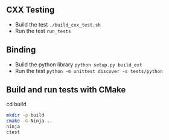 ## CXX Testing
- Build the test `./build_cxx_test.sh`
- Run the test `run_tests`

## Binding
- Build the python library `python setup.py build_ext`
- Run the test `python -m unittest discover -s tests/python`

## Build and run tests with CMake
cd build
```bash
mkdir -p build
cmake -G Ninja ..
ninja
ctest
```